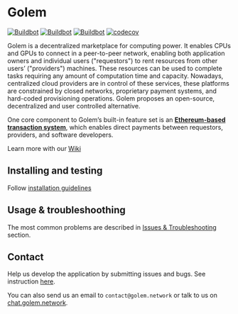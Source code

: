 # Golem

[![Buildbot](https://shield.lwan.ws/img/MN1w5S/buildpackage_linux)](https://buildbot.golem.network/buildbot/#/builders/buildpackage_linux)
[![Buildbot](https://shield.lwan.ws/img/MN1w5S/buildpackage_macOS)](https://buildbot.golem.network/buildbot/#/builders/buildpackage_macOS)
[![Buildbot](https://shield.lwan.ws/img/MN1w5S/buildpackage_windows)](https://buildbot.golem.network/buildbot/#/builders/buildpackage_windows)
[![codecov](https://codecov.io/gh/golemfactory/golem/branch/develop/graph/badge.svg)](https://codecov.io/gh/golemfactory/golem)

Golem is a decentralized marketplace for computing power. It enables CPUs and GPUs to connect in a peer-to-peer network, enabling both application owners and individual users ("requestors") to rent resources from other users’ ("providers") machines. These resources can be used to complete tasks requiring any amount of computation time and capacity. Nowadays, centralized cloud providers are in control of these services, these platforms are constrained by closed networks, proprietary payment systems, and hard-coded provisioning operations. Golem proposes an open-source, decentralized and user controlled alternative.

One core component to Golem’s built-in feature set is an [**Ethereum-based transaction system**](https://docs.golem.network/#/About/Payments), which enables direct payments between requestors, providers, and software developers.

Learn more with our [Wiki](https://docs.golem.network/#/)

## Installing and testing

Follow [installation guidelines](https://docs.golem.network/#/Products/Clay-Beta/Installation)

## Usage & troubleshoothing

The most common problems are described in [Issues & Troubleshooting](https://docs.golem.network/#/Products/Clay-Beta/Issues-&-Troubleshooting) section.

## Contact  

Help us develop the application by submitting issues and bugs. See instruction
[here](https://docs.golem.network/#/Products/Clay-Beta/Testing).

You can also send us an email to `contact@golem.network` or talk to us on [chat.golem.network](https://chat.golem.network).
